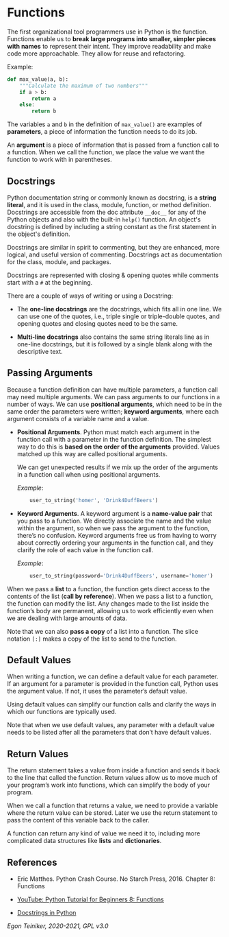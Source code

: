 # Functions

The first organizational tool programmers use in Python is the function.
Functions enable us to **break large programs into smaller, simpler pieces with names** 
to represent their intent. They improve readability and make code more approachable.
They allow for reuse and refactoring.

Example:
```Python
def max_value(a, b):
    """Calculate the maximum of two numbers"""
    if a > b:
        return a
    else:
        return b    
```

The variables `a` and `b` in the definition of `max_value()` are examples of **parameters**, 
a piece of information the function needs to do its job. 

An **argument** is a piece of information that is passed from a function call to a function. 
When we call the function, we place the value we want the function to work with in parentheses.


## Docstrings

Python documentation string or commonly known as docstring, is a **string literal**, and it is 
used in the class, module, function, or method definition. 
Docstrings are accessible from the doc attribute `__doc__` for any of the Python objects and 
also with the built-in `help()` function. 
An object's docstring is defined by including a string constant as the first statement in the 
object's definition.

Docstrings are similar in spirit to commenting, but they are enhanced, more logical, and useful 
version of commenting. Docstrings act as documentation for the class, module, and packages.

Docstrings are represented with closing & opening quotes while comments start with a `#` at 
the beginning.

There are a couple of ways of writing or using a Docstring:
* The **one-line docstrings** are the docstrings, which fits all in one line. 
  We can use one of the quotes, i.e., triple single or triple-double quotes, and opening quotes 
  and closing quotes need to be the same. 

* **Multi-line docstrings** also contains the same string literals line as in one-line docstrings, 
    but it is followed by a single blank along with the descriptive text.


## Passing Arguments

Because a function definition can have multiple parameters, a function call may need multiple 
arguments. 
We can pass arguments to our functions in a number of ways. 
We can use **positional arguments**, which need to be in the same order the parameters were written; 
**keyword arguments**, where each argument consists of a variable name and a value.

* **Positional Arguments**. Python must match each argument in the function call with a parameter in 
    the function definition. The simplest way to do this is **based on the order of the arguments** 
    provided. Values matched up this way are called positional arguments.

    We can get unexpected results if we mix up the order of the arguments in a function call when using 
    positional arguments.

    _Example_:
    ```Python
        user_to_string('homer', 'Drink4DuffBeers')
    ```

* **Keyword Arguments**. A keyword argument is a **name-value pair** that you pass to a function. We directly 
    associate the name and the value within the argument, so when we pass the argument to the function, 
    there’s no confusion.
    Keyword arguments free us from having to worry about correctly ordering your arguments in the function call, 
    and they clarify the role of each value in the function call.

    _Example_: 
    ```Python
        user_to_string(password='Drink4DuffBeers', username='homer')
    ```

When we pass a **list** to a function, the function gets direct access to the contents of the list (**call by reference**). 
When we pass a list to a function, the function can modify the list. Any changes made to the list inside the function’s 
body are permanent, allowing us to work efficiently even when we are dealing with large amounts of data.

Note that we can also **pass a copy** of a list into a function.
The slice notation `[:]` makes a copy of the list to send to the function.


## Default Values
When writing a function, we can define a default value for each parameter. If an argument for a parameter is 
provided in the function call, Python uses the argument value. If not, it uses the parameter’s default value.

Using default values can simplify our function calls and clarify the ways in which our functions are typically used.

Note that when we use default values, any parameter with a default value needs to be listed after all the 
parameters that don’t have default values.


## Return Values
The return statement takes a value from inside a function and sends it back to the line that called the function. 
Return values allow us to move much of your program’s work into functions, which can simplify the body of your program.

When we call a function that returns a value, we need to provide a variable where the return value can be stored. 
Later we use the return statement to pass the content of this variable back to the caller. 

A function can return any kind of value we need it to, including more complicated data structures like 
**lists** and **dictionaries**.


## References
* Eric Matthes. Python Crash Course. No Starch Press, 2016. Chapter 8: Functions

* [YouTube: Python Tutorial for Beginners 8: Functions](https://youtu.be/9Os0o3wzS_I)

* [Docstrings in Python](https://www.datacamp.com/community/tutorials/docstrings-python)

*Egon Teiniker, 2020-2021, GPL v3.0*